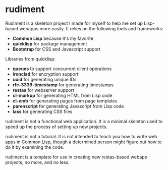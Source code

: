 # rudiment

Rudiment is a skeleton project I made for myself to help me set up
Lisp-based webapps more easily. It relies on the following tools and
frameworks:

- **Common Lisp** because it's my favorite
- **quicklisp** for package management
- **Bootstrap** for CSS and Javascript support

Libraries from quicklisp:

- **queues** to support concurrent client operations
- **ironclad** for encryption support
- **uuid** for generating unique IDs
- **rfc-3339-timestamp** for generating timestamps
- **restas** for webserver support
- **cl-markup** for generating HTML from Lisp code
- **cl-emb** for generating pages from page templates
- **parenscript** for generating Javascript from Lisp code
- **lass** for generating CSS files

rudiment is not a functional web application. It is a minimal skeleton
used to speed up the process of setting up new projects.

rudiment is not a tutorial. It is not intended to teach you how to
write web apps in Common Lisp, though a determined person might figure
out how to do it by examining the code.

rudiment is a template for use in creating new restas-based webapp
projects, no more, and no less.

